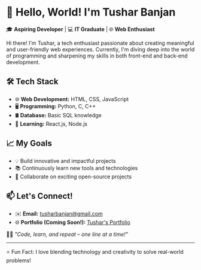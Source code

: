 # 👋 Hello, World! I'm Tushar Banjan  

🎓 **Aspiring Developer** | 💻 **IT Graduate** | 🌐 **Web Enthusiast**  

Hi there! I'm Tushar, a tech enthusiast passionate about creating meaningful and user-friendly web experiences. Currently, I'm diving deep into the world of programming and sharpening my skills in both front-end and back-end development.  

## 🛠️ Tech Stack  
- 🌐 **Web Development:** HTML, CSS, JavaScript  
- 🖥️ **Programming:** Python, C, C++  
- 🛢️ **Database:** Basic SQL knowledge  
- 🚀 **Learning:** React.js, Node.js  

## 📈 My Goals  
- 💡 Build innovative and impactful projects  
- 📚 Continuously learn new tools and technologies  
- 🤝 Collaborate on exciting open-source projects  

## 📫 Let's Connect!  
- ✉️ **Email:** tusharbanjan@gmail.com  
- 🌐 **Portfolio (Coming Soon!):** [Tushar's Portfolio](#)  

👨‍💻 *"Code, learn, and repeat – one line at a time!"*  

---
⭐️ Fun Fact: I love blending technology and creativity to solve real-world problems!  
